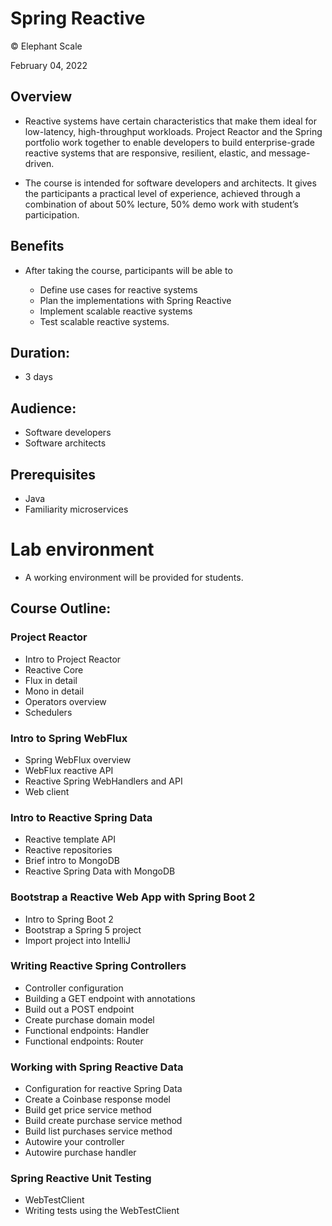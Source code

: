 # Spring Reactive
© Elephant Scale

February 04, 2022

## Overview

* Reactive systems have certain characteristics that make them ideal for low-latency, high-throughput workloads. Project Reactor and the Spring portfolio work together to enable developers to build enterprise-grade reactive systems that are responsive, resilient, elastic, and message-driven.

* The course is intended for software developers and architects. It gives the participants a practical level of experience, achieved through a combination of about 50% lecture, 50% demo work with student’s participation. 

## Benefits

* After taking the course, participants will be able to

    - Define use cases for reactive systems
    - Plan the implementations with Spring Reactive
    - Implement scalable reactive systems
    - Test scalable reactive systems.

## Duration: 

* 3 days

## Audience: 
* Software developers
* Software architects

## Prerequisites

* Java
* Familiarity microservices

# Lab environment

* A working environment will be provided for students.  

## Course Outline:

### Project Reactor

* Intro to Project Reactor
* Reactive Core
* Flux in detail
* Mono in detail
* Operators overview
* Schedulers

### Intro to Spring WebFlux

* Spring WebFlux overview
* WebFlux reactive API
* Reactive Spring WebHandlers and API
* Web client

### Intro to Reactive Spring Data

* Reactive template API
* Reactive repositories
* Brief intro to MongoDB
* Reactive Spring Data with MongoDB

### Bootstrap a Reactive Web App with Spring Boot 2

* Intro to Spring Boot 2
* Bootstrap a Spring 5 project
* Import project into IntelliJ

### Writing Reactive Spring Controllers

* Controller configuration
* Building a GET endpoint with annotations
* Build out a POST endpoint
* Create purchase domain model
* Functional endpoints: Handler
* Functional endpoints: Router

### Working with Spring Reactive Data

* Configuration for reactive Spring Data
* Create a Coinbase response model
* Build get price service method
* Build create purchase service method
* Build list purchases service method
* Autowire your controller
* Autowire purchase handler

### Spring Reactive Unit Testing

* WebTestClient
* Writing tests using the WebTestClient